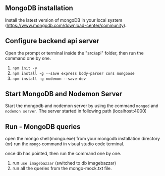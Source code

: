 ## MongoDB installation

Install the latest version of mongoDB in your local system (https://www.mongodb.com/download-center/community).


## Configure backend api server

Open the prompt or terminal inside the "src/api" folder, then run the command one by one.
1. `npm init -y`
2. `npm install -g --save express body-parser cors mongoose`
3. `npm install -g nodemon --save-dev`

## Start MongoDB and Nodemon Server
Start the mongodb and nodemon server by using the command `mongod` and `nodemon server`. The server started in following path (localhost:4000)

## Run - MongoDB queries
open the mongo shell(mongo.exe) from your mongodb installation directory (or) run the `mongo` command in visual studio code terminal.

once db has pointed, then run the command one by one.
1. run `use imagebazzar` (switched to db imagebazzar)
2. run all the queries from the mongo-mock.txt file.
